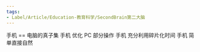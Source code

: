 ```yaml
---
tags:
- Label/Article/Education-教育科学/SecondBrain第二大脑
---
```


手机 == 电脑的真子集
手机 优化 PC 部分操作
手机 充分利用碎片化时间
手机 简单直接自然
